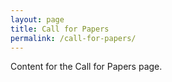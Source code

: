 ```yaml
---
layout: page
title: Call for Papers
permalink: /call-for-papers/
---
```

Content for the Call for Papers page.